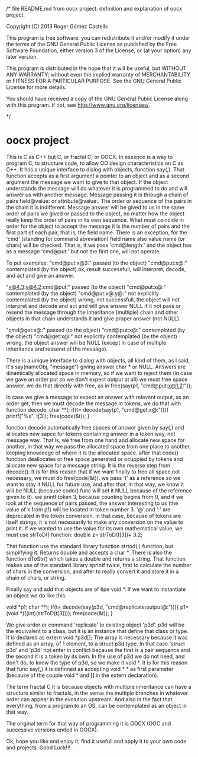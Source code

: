 /*
file README.md from oocx project. definition and explanation of oocx project.

Copyright (C) 2013 Roger Gómez Castells

This program is free software: you can redistribute it and/or modify
it under the terms of the GNU General Public License as published by
the Free Software Foundation, either version 3 of the License, or
(at your option) any later version.

This program is distributed in the hope that it will be useful,
but WITHOUT ANY WARRANTY; without even the implied warranty of
MERCHANTABILITY or FITNESS FOR A PARTICULAR PURPOSE. See the
GNU General Public License for more details.

You should have received a copy of the GNU General Public License
along with this program. If not, see <http://www.gnu.org/licenses/>.

*/

oocx project
============
This is C as C++ but C, or fractal C, or OOCX. In essence is a way to program C, to structure code, to allow OO design characteristics on C as C++.
It has a unique interface to dialog with objects, function say(,). That function accepts as a first argument a pointer to an object and as a second argument the message we want to give to that object. If the object understands the message will do whatever it is programmed to do and will answer us with another message. Message passing it is through a chain of pairs field@value: or attribute@value:. The order or sequence of the pairs in the chain it is indifferent. Message answer will be gived to us in the same order of pairs we gived or passed to the object, no matter how the object really keep the order of pairs in its own sequence. What must coincide in order for the object to accept the message it is the number of pairs and the first part of each pair, that is, the field name. There is an exception, for the 'cmd' (standing for command abreviation) field name also value name (or chars) will be checked. That is, if we pass 'cmd@length:' and the object has as a message 'cmd@put:' but not the first one, will not operate.

To put examples:
  "cmd@put:x@3:" passed (to the object)
  "cmd@put:x@:" contemplated (by the object)
  ok, result successfull, will interpret, decode, and act and give an answer.
  
  "x@4.3:y@4.2:cmd@put:" passed (to the object)
  "cmd@put:x@:" contemplated (by the object)
  "cmd@put:x@:y@:" not explicitly contemplated (by the object)
  wrong, not successfull, the object will not interpret and decode and act and will give answer NULL if it not pass or resend the message through the inheritance (multiple) chain and other objects in that chain understands it and give proper answer (not NULL).
  
  "cmd@get:x@:" passed (to the object)
  "cmd@put:x@:" contemplated (by the object)
  "cmd@get:x@:" not explicitly contemplated (by the object)
  wrong, the object answer will be NULL (except in case of multiple inheritance and ressend of the message).
  
There is a unique interface to dialog with objects, all kind of them, as I said, it's say(nameObj, "message") giving answer char * or NULL.
Answers are dinamically allocated space in memory, so if we want to reject them (in case we gave an order put so we don't expect output at all) we must free space answer. we do that directly with free, as in
  free(say(p1, "cmd@put:x@1.2:"));

In case we give a message to expect an answer with relevant output, as an order get, then we must decode the message in tokens, we do that with function decode:
  char **t;
  if(t= decode(say(p1, "cmd@get:x@:"))){
    printf("%s", t[3]);
    free(code(&t));
  }
  
function decode automatically free spaces of answer given by say(,) and allocates new sapce for tokens containing answer in a token way, not message way. That is, we free from one hand and allocate new space for another, in that way we pass the allocated space from one place to another, keeping knowledge of where it is the allocated space.
after that code() function deallocates or free space generated or ocuppied by tokens and allocate new space for a message string. It is the reverse step from decode(). It is for this reason that if we want finally to free all space not necessary, we must do free(code(&t)). we pass 't' as a reference so we want to stay it NULL for future use, and after that, in that way, we know it will be NULL (because code() func will set it NULL because of the reference given to it).
we printf token 3, because counting begins from 0, and if we look at the sequence of pairs passed, the answer interesting to us (the value of x from p1) will be located in token number 3. '@' and ':' are deprecated in the token conversion.
in that case, because of tokens are itself strings, it is not necessarily to make any conversion on the value to print it. If we wanted to use the value for its own mathematical value, we must use strToD() function:
  double z= strToD(t[3])+ 3.2;
  
That function use the standard library function strtod(,) function, but simplifying it. Returns double and accepts a char *. There is also the function dToStr() which takes a double and returns a string. That function makes use of the standard library sprintf twice, first to calculate the number of chars in the conversion, and after to really convert it and store it in a chain of chars, or string.

Finally say and add that objects are of tipe void *. If we want to instantiate an object we do like this:

  void *p1;
  char **t;
  if(t= decode(say(p3d, "cmd@replicate:output@:"))){
    p1= (void *)((int)(strToD(t[3])));
    free(code(&t));
  }

We give order or command 'replicate' to existing object 'p3d'. p3d will be the equivalent to a class, but it is an instance that define that class or type. It is declared as extern void *p3d[]; The array is necessary because it was defined as an array, of 1 element, to a struct p3d type. In that case 'struct p3d' and 'p3d' not enter in conflict because the first is a pair sequence and the second it is a token by its own. In the use of p3d we do not need, and don't do, to know the type of p3d, so we make it void *. It is for this reason that func say(,) it is definned as accepting void * * as first parameter (because of the couple void * and [] in the extern declaration).

The term fractal C it is because objects with multiple inheritance can have a structure similar to fractals, in the sense the multiple branches in whatever order can appear in the evolution upstream. And also in the fact that everything, from a program to an OS, can be contemplated as an object in that way.

The original term for that way of programming it is  OOCX (OOC and successive versions ended in OOCX).

Ok, hope you like and enjoy it, find it usefull and apply it to your own code and projects. Good Luck!!!
